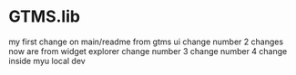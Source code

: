 # GTMS.lib
my first change on main/readme from gtms ui
change number 2
changes now are from widget explorer 
change number 3
change number 4
change inside myu local dev